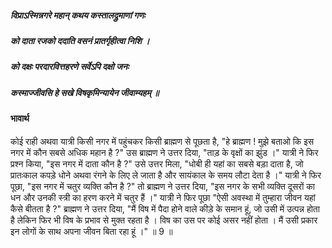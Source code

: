 ##### विप्राऽस्मिन्नगरे महान् कथय कस्तालद्रुमाणां गणः
##### को दाता रजको ददाति वसनं प्रातर्गृहीत्वा निशि ।
##### को दक्षः परदारवित्तहरणे सर्वेऽपि दक्षो जनः
##### कस्माज्जीवसि हे सखे विषकृमिन्यायेन जीवाम्यहम् ॥

#### भावार्थ

कोई राही अथवा यात्री किसी नगर में पहुंचकर किसी ब्राह्मण से पूछता है, "हे ब्राह्मण ! मुझे बताओ कि इस नगर में कौन सबसे अधिक महान है ?" उस ब्राह्मण ने उत्तर दिया, "ताड़ के वृक्षों का झुंड ।" यात्री ने फिर प्रश्न किया, "इस नगर में दाता कौन है ?" उसे उत्तर मिला, "धोबी ही यहां का सबसे बड़ा दाता है, जो प्रातःकाल कपड़े धोने अथवा रंगने के लिए ले जाता है और सायंकाल के समय लौटा देता है ।" यात्री ने फिर पूछा, "इस नगर में चतुर व्यक्ति कौन है ?" तो ब्राह्मण ने उत्तर दिया, "इस नगर के सभी व्यक्ति दूसरों का धन और उनकी स्त्री का हरण करने में चतुर हैं ।" यात्री ने फिर पूछा "ऐसी अवस्था में तुम्हारा जीवन यहां कैसे बीतता है ?" ब्राह्मण ने उत्तर दिया, "मैं विष में पैदा होने वाले कीड़े के समान हूं, जो उसी में उत्पन्न होता है लेकिन फिर भी विष के प्रभाव से मुक्त रहता है । विष का उस पर कोई असर नहीं होता । मैं उसी प्रकार इन लोगों के साथ अपना जीवन बिता रहा हूं ।" ॥ 9 ॥
